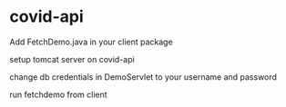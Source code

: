 # covid-api

Add FetchDemo.java in your client package

setup tomcat server on covid-api

change db credentials in DemoServlet to your username and password 

run fetchdemo from client
